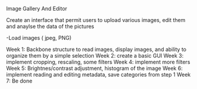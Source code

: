 Image Gallery And Editor

Create an interface that permit users to upload various images, edit them and anaylse the data of the pictures

-Load images ( jpeg, PNG)

Week 1:
Backbone structure to read images, display images, and ability to organize them by a simple selection
Week 2: 
create a basic GUI 
Week 3: 
implement cropping, rescaling, some filters
Week 4: 
implement more filters
Week 5:
Brightnes/contrast adjustment, histogram of the image
Week 6:
implement reading and editing metadata, save categories from step 1
Week 7:
Be done
